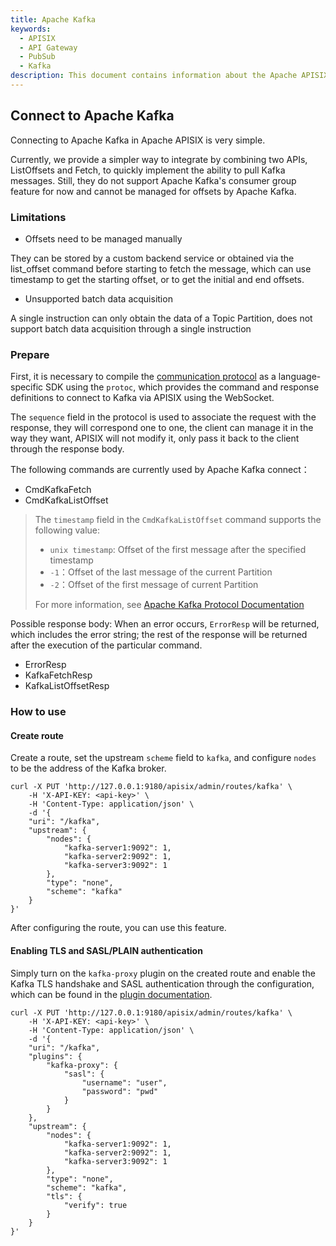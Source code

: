 ```yaml
---
title: Apache Kafka
keywords:
  - APISIX
  - API Gateway
  - PubSub
  - Kafka
description: This document contains information about the Apache APISIX kafka pubsub scenario.
---
```


<!--
#
# Licensed to the Apache Software Foundation (ASF) under one or more
# contributor license agreements.  See the NOTICE file distributed with
# this work for additional information regarding copyright ownership.
# The ASF licenses this file to You under the Apache License, Version 2.0
# (the "License"); you may not use this file except in compliance with
# the License.  You may obtain a copy of the License at
#
#     http://www.apache.org/licenses/LICENSE-2.0
#
# Unless required by applicable law or agreed to in writing, software
# distributed under the License is distributed on an "AS IS" BASIS,
# WITHOUT WARRANTIES OR CONDITIONS OF ANY KIND, either express or implied.
# See the License for the specific language governing permissions and
# limitations under the License.
#
-->

## Connect to Apache Kafka

Connecting to Apache Kafka in Apache APISIX is very simple.

Currently, we provide a simpler way to integrate by combining two APIs, ListOffsets and Fetch, to quickly implement the ability to pull Kafka messages. Still, they do not support Apache Kafka's consumer group feature for now and cannot be managed for offsets by Apache Kafka.

### Limitations

- Offsets need to be managed manually

They can be stored by a custom backend service or obtained via the list_offset command before starting to fetch the message, which can use timestamp to get the starting offset, or to get the initial and end offsets.

- Unsupported batch data acquisition

A single instruction can only obtain the data of a Topic Partition, does not support batch data acquisition through a single instruction

### Prepare

First, it is necessary to compile the [communication protocol](https://github.com/apache/apisix/blob/master/apisix/include/apisix/model/pubsub.proto) as a language-specific SDK using the `protoc`, which provides the command and response definitions to connect to Kafka via APISIX using the WebSocket.

The `sequence` field in the protocol is used to associate the request with the response, they will correspond one to one, the client can manage it in the way they want, APISIX will not modify it, only pass it back to the client through the response body.

The following commands are currently used by Apache Kafka connect：

- CmdKafkaFetch
- CmdKafkaListOffset

> The `timestamp` field in the `CmdKafkaListOffset` command supports the following value:
>
> - `unix timestamp`: Offset of the first message after the specified timestamp
> - `-1`：Offset of the last message of the current Partition
> - `-2`：Offset of the first message of current Partition
>
> For more information, see [Apache Kafka Protocol Documentation](https://kafka.apache.org/protocol.html#The_Messages_ListOffsets)

Possible response body: When an error occurs, `ErrorResp` will be returned, which includes the error string; the rest of the response will be returned after the execution of the particular command.

- ErrorResp
- KafkaFetchResp
- KafkaListOffsetResp

### How to use

#### Create route

Create a route, set the upstream `scheme` field to `kafka`, and configure `nodes` to be the address of the Kafka broker.

```shell
curl -X PUT 'http://127.0.0.1:9180/apisix/admin/routes/kafka' \
    -H 'X-API-KEY: <api-key>' \
    -H 'Content-Type: application/json' \
    -d '{
    "uri": "/kafka",
    "upstream": {
        "nodes": {
            "kafka-server1:9092": 1,
            "kafka-server2:9092": 1,
            "kafka-server3:9092": 1
        },
        "type": "none",
        "scheme": "kafka"
    }
}'
```

After configuring the route, you can use this feature.

#### Enabling TLS and SASL/PLAIN authentication

Simply turn on the `kafka-proxy` plugin on the created route and enable the Kafka TLS handshake and SASL authentication through the configuration, which can be found in the [plugin documentation](../../../en/latest/plugins/kafka-proxy.md).

```shell
curl -X PUT 'http://127.0.0.1:9180/apisix/admin/routes/kafka' \
    -H 'X-API-KEY: <api-key>' \
    -H 'Content-Type: application/json' \
    -d '{
    "uri": "/kafka",
    "plugins": {
        "kafka-proxy": {
            "sasl": {
                "username": "user",
                "password": "pwd"
            }
        }
    },
    "upstream": {
        "nodes": {
            "kafka-server1:9092": 1,
            "kafka-server2:9092": 1,
            "kafka-server3:9092": 1
        },
        "type": "none",
        "scheme": "kafka",
        "tls": {
            "verify": true
        }
    }
}'
```
